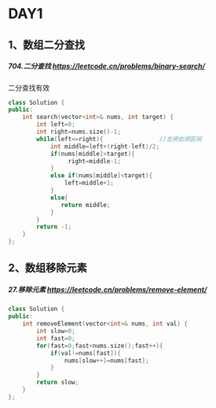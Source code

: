 # DAY1

## 1、数组二分查找

##### 704.二分查找    https://leetcode.cn/problems/binary-search/

二分查找有效

```c++
class Solution {
public:
    int search(vector<int>& nums, int target) {
        int left=0;
        int right=nums.size()-1;
        while(left<=right){                //左闭右闭区间
            int middle=left+(right-left)/2;
            if(nums[middle]>target){
                 right=middle-1;
            }
            else if(nums[middle]<target){
                left=middle+1;
            }
            else{
               return middle; 
            }
        }
        return -1;
    }
};
```

## 2、数组移除元素

##### 27.移除元素    https://leetcode.cn/problems/remove-element/ 

```c++
class Solution {
public:
    int removeElement(vector<int>& nums, int val) {
        int slow=0;
        int fast=0;
        for(fast=0;fast<nums.size();fast++){
            if(val!=nums[fast]){
                nums[slow++]=nums[fast];
            }
        }
        return slow;
    }
};
```

